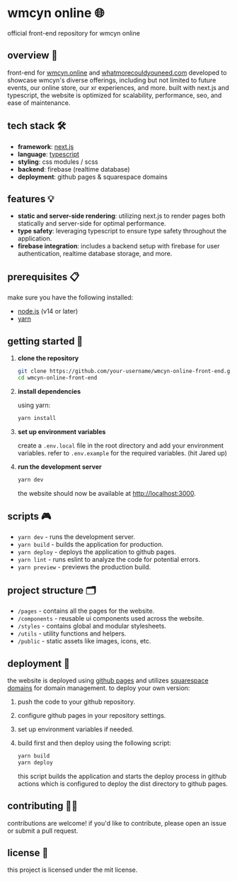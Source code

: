 # wmcyn online 🌐

official front-end repository for wmcyn online

## overview 🚀

front-end for [wmcyn.online](https://wmcyn.online/) and [whatmorecouldyouneed.com](https://whatmorecouldyouneed.com/) developed to showcase wmcyn's diverse offerings, including but not limited to future events, our online store, our xr experiences, and more. built with next.js and typescript, the website is optimized for scalability, performance, seo, and ease of maintenance.

## tech stack 🛠️

- **framework**: [next.js](https://nextjs.org/)
- **language**: [typescript](https://www.typescriptlang.org/)
- **styling**: css modules / scss
- **backend**: firebase (realtime database)
- **deployment**: github pages & squarespace domains

## features 💡

- **static and server-side rendering**: utilizing next.js to render pages both statically and server-side for optimal performance.
- **type safety**: leveraging typescript to ensure type safety throughout the application.
- **firebase integration**: includes a backend setup with firebase for user authentication, realtime database storage, and more.

## prerequisites 📋

make sure you have the following installed:

- [node.js](https://nodejs.org/) (v14 or later)
- [yarn](https://yarnpkg.com/)

## getting started 🏁

1. **clone the repository**

   ```bash
   git clone https://github.com/your-username/wmcyn-online-front-end.git
   cd wmcyn-online-front-end
   ```

2. **install dependencies**

   using yarn:

   ```bash
   yarn install
   ```

3. **set up environment variables**

   create a `.env.local` file in the root directory and add your environment variables. refer to `.env.example` for the required variables. (hit Jared up)

4. **run the development server**

   ```bash
   yarn dev
   ```

   the website should now be available at [http://localhost:3000](http://localhost:3000).

## scripts 🎮

- `yarn dev` - runs the development server.
- `yarn build` - builds the application for production.
- `yarn deploy` - deploys the application to github pages.
- `yarn lint` - runs eslint to analyze the code for potential errors.
- `yarn preview` - previews the production build.

## project structure 🗂️

- `/pages` - contains all the pages for the website.
- `/components` - reusable ui components used across the website.
- `/styles` - contains global and modular stylesheets.
- `/utils` - utility functions and helpers.
- `/public` - static assets like images, icons, etc.

## deployment 🚀

the website is deployed using [github pages](https://pages.github.com/) and utilizes [squarespace domains](https://www.squarespace.com/domains) for domain management. to deploy your own version:

1. push the code to your github repository.
2. configure github pages in your repository settings.
3. set up environment variables if needed.
4. build first and then deploy using the following script:

   ```bash
   yarn build
   yarn deploy
   ```

    this script builds the application and starts the deploy process in github actions which is configured to deploy the dist directory to github pages.

## contributing 🤝🏽

contributions are welcome! if you'd like to contribute, please open an issue or submit a pull request.

## license 📜

this project is licensed under the mit license.
